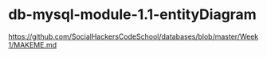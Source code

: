 # db-mysql-module-1.1-entityDiagram

https://github.com/SocialHackersCodeSchool/databases/blob/master/Week1/MAKEME.md
